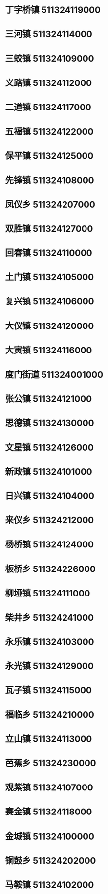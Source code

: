 # 丁字桥镇 511324119000
# 三河镇 511324114000
# 三蛟镇 511324109000
# 义路镇 511324112000
# 二道镇 511324117000
# 五福镇 511324122000
# 保平镇 511324125000
# 先锋镇 511324108000
# 凤仪乡 511324207000
# 双胜镇 511324127000
# 回春镇 511324110000
# 土门镇 511324105000
# 复兴镇 511324106000
# 大仪镇 511324120000
# 大寅镇 511324116000
# 度门街道 511324001000
# 张公镇 511324121000
# 思德镇 511324130000
# 文星镇 511324126000
# 新政镇 511324101000
# 日兴镇 511324104000
# 来仪乡 511324212000
# 杨桥镇 511324124000
# 板桥乡 511324226000
# 柳垭镇 511324111000
# 柴井乡 511324241000
# 永乐镇 511324103000
# 永光镇 511324129000
# 瓦子镇 511324115000
# 福临乡 511324210000
# 立山镇 511324113000
# 芭蕉乡 511324230000
# 观紫镇 511324107000
# 赛金镇 511324118000
# 金城镇 511324100000
# 铜鼓乡 511324202000
# 马鞍镇 511324102000
